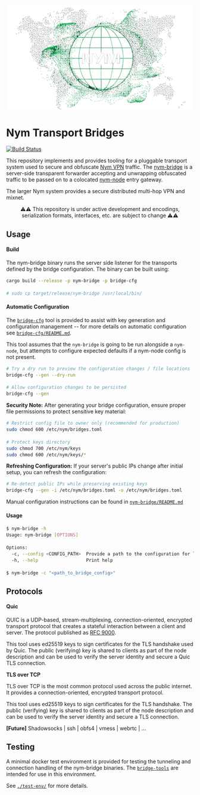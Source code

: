 <div align="center">

<img src=".github/images/header.png" width="600"/>


</div>

# Nym Transport Bridges

<p>
  <a href="https://github.com/nymtech/nym-bridges/actions/workflows/rust.yml">
    <img src="https://github.com/nymtech/nym-bridges/actions/workflows/rust.yml/badge.svg?branch=main" alt="Build Status"></a>
</p>

This repository implements and provides tooling for a pluggable transport system used to secure and
obfuscate [Nym VPN](https://github.com/nymtech/nym-vpn-client/) traffic. The
[nym-bridge](./nym-bridge/) is a server-side transparent forwarder accepting and unwrapping
obfuscated traffic to be passed on to a colocated [nym-node](https://github.com/nymtech/nym) entry
gateway.

The larger Nym system provides a secure distributed multi-hop VPN and mixnet.

<div align="center">

⚠️⚠️  This repository is under active development and encodings, serialization formats, interfaces,
etc. are subject to change  ⚠️⚠️
</div>

## Usage

#### Build


The nym-bridge binary runs the server side listener for the transports defined by the bridge
configuration. The binary can be built using:

```sh
cargo build --release -p nym-bridge -p bridge-cfg

# sudo cp target/release/nym-bridge /usr/local/bin/
```

#### Automatic Configuration

The [`bridge-cfg`](../bridge-cfg/) tool is provided to assist with key generation and configuration
management -- for more details on automatic configuration see
[`bridge-cfg/README.md`](../bridge-cfg/README.md).

This tool assumes that the `nym-bridge` is going to be run alongside a `nym-node`, but attempts to configure expected defaults if a nym-node config is not present.

```sh
# Try a dry run to preview the configuration changes / file locations
bridge-cfg --gen --dry-run

# Allow configuration changes to be persisted
bridge-cfg --gen
```

**Security Note:** After generating your bridge configuration, ensure proper file permissions to protect sensitive key material:

```sh
# Restrict config file to owner only (recommended for production)
sudo chmod 600 /etc/nym/bridges.toml

# Protect keys directory
sudo chmod 700 /etc/nym/keys
sudo chmod 600 /etc/nym/keys/*
```

**Refreshing Configuration:** If your server's public IPs change after initial setup, you can refresh the configuration:

```sh
# Re-detect public IPs while preserving existing keys
bridge-cfg --gen -i /etc/nym/bridges.toml -o /etc/nym/bridges.toml
```

Manual configuration instructions can be found in [`nym-bridge/README.md`](./nym-bridge/README.md)

#### Usage

```sh
$ nym-bridge -h
Usage: nym-bridge [OPTIONS]

Options:
  -c, --config <CONFIG_PATH>  Provide a path to the configuration for launching server listeners [default: /etc/nym/default-nym-node/bridges.toml]
  -h, --help                  Print help

$ nym-bridge -c "<path_to_bridge_config>"
```

## Protocols

#### Quic

QUIC is a UDP-based, stream-multiplexing, connection-oriented, encrypted transport protocol that creates a stateful interaction between a client and server. The protocol published as [RFC 9000](https://www.rfc-editor.org/rfc/rfc9000.html).

This tool uses ed25519 keys to sign certificates for the TLS handshake used by Quic. The public (verifying) key is shared to clients as part of the node description and can be used to verify the server identity and secure a Quic TLS connection.

**TLS over TCP**

TLS over TCP is the most common protocol used across the public internet. It provides a connection-oriented, encrypted transport protocol.

This tool uses ed25519 keys to sign certificates for the TLS handshake. The public (verifying) key is shared to clients as part of the node description and can be used to verify the server identity and secure a TLS connection.

**[Future]** Shadowsocks | ssh | obfs4 | vmess | webrtc | ...


## Testing

A minimal docker test environment is provided for testing the tunneling and connection handling of
the nym-bridge binaries. The [`bridge-tools`](./bridge-tools/) are intended for use in this
environment.

See [`./test-env/`](./test-env/) for more details. 

